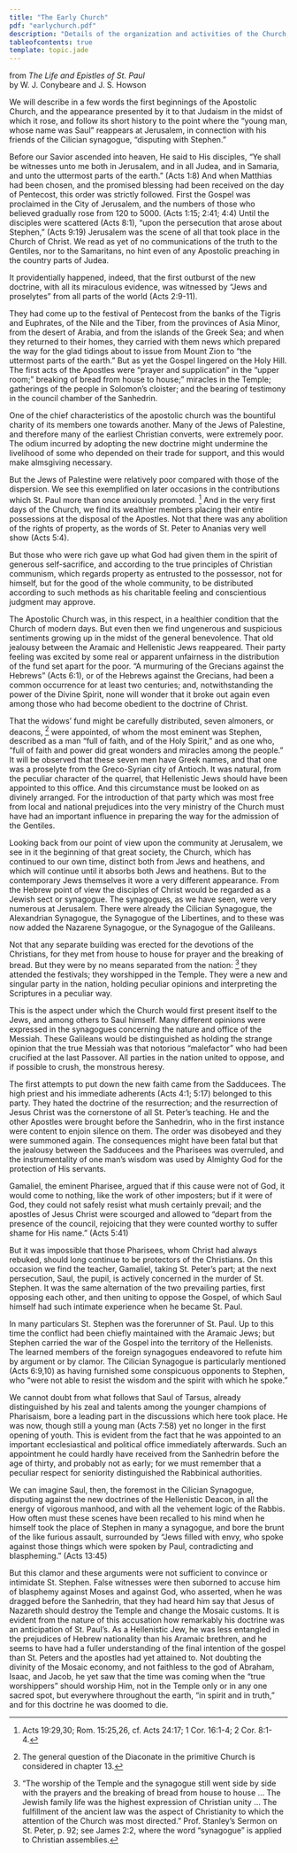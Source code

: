 ```yaml
---
title: "The Early Church"
pdf: "earlychurch.pdf"
description: "Details of the organization and activities of the Church, from Pentecost to the beginning of Paul's ministry."
tableofcontents: true
template: topic.jade
---
```


from _The Life and Epistles of St. Paul_  
by W. J. Conybeare and J. S. Howson

We will describe in a few words the first beginnings of the Apostolic
Church, and the appearance presented by it to that Judaism in the midst
of which it rose, and follow its short history to the point where the
“young man, whose name was Saul” reappears at Jerusalem, in connection
with his friends of the Cilician synagogue, “disputing with Stephen.”

Before our Savior ascended into heaven, He said to His disciples, “Ye
shall be witnesses unto me both in Jerusalem, and in all Judea, and in
Samaria, and unto the uttermost parts of the earth.” (Acts 1:8) And when
Matthias had been chosen, and the promised blessing had been received on
the day of Pentecost, this order was strictly followed. First the Gospel
was proclaimed in the City of Jerusalem, and the numbers of those who
believed gradually rose from 120 to 5000. (Acts 1:15; 2:41; 4:4) Until
the disciples were scattered (Acts 8:1), “upon the persecution that
arose about Stephen,” (Acts 9:19) Jerusalem was the scene of all that
took place in the Church of Christ. We read as yet of no communications
of the truth to the Gentiles, nor to the Samaritans, no hint even of any
Apostolic preaching in the country parts of Judea.

It providentially happened, indeed, that the first outburst of the new
doctrine, with all its miraculous evidence, was witnessed by “Jews and
proselytes” from all parts of the world (Acts 2:9-11).

They had come up to the festival of Pentecost from the banks of the
Tigris and Euphrates, of the Nile and the Tiber, from the provinces of
Asia Minor, from the desert of Arabia, and from the islands of the Greek
Sea; and when they returned to their homes, they carried with them news
which prepared the way for the glad tidings about to issue from Mount
Zion to “the uttermost parts of the earth.” But as yet the Gospel
lingered on the Holy Hill. The first acts of the Apostles were “prayer
and supplication” in the “upper room;” breaking of bread from house to
house;” miracles in the Temple; gatherings of the people in Solomon’s
cloister; and the bearing of testimony in the council chamber of the
Sanhedrin.

One of the chief characteristics of the apostolic church was the
bountiful charity of its members one towards another. Many of the Jews
of Palestine, and therefore many of the earliest Christian converts,
were extremely poor. The odium incurred by adopting the new doctrine
might undermine the livelihood of some who depended on their trade for
support, and this would make almsgiving necessary.

But the Jews of Palestine were relatively poor compared with those of
the dispersion. We see this exemplified on later occasions in the
contributions which St. Paul more than once anxiously promoted.
[^1] And in the very first
days of the Church, we find its wealthier members placing their entire
possessions at the disposal of the Apostles. Not that there was any
abolition of the rights of property, as the words of St. Peter to
Ananias very well show (Acts 5:4).

But those who were rich gave up what God had given them in the spirit of
generous self-sacrifice, and according to the true principles of
Christian communism, which regards property as entrusted to the
possessor, not for himself, but for the good of the whole community, to
be distributed according to such methods as his charitable feeling and
conscientious judgment may approve.

The Apostolic Church was, in this respect, in a healthier condition that
the Church of modern days. But even then we find ungenerous and
suspicious sentiments growing up in the midst of the general
benevolence. That old jealousy between the Aramaic and Hellenistic Jews
reappeared. Their party feeling was excited by some real or apparent
unfairness in the distribution of the fund set apart for the poor. “A
murmuring of the Grecians against the Hebrews” (Acts 6:1), or of the
Hebrews against the Grecians, had been a common occurrence for at least
two centuries; and, notwithstanding the power of the Divine Spirit, none
will wonder that it broke out again even among those who had become
obedient to the doctrine of Christ.

That the widows’ fund might be carefully distributed, seven almoners, or
deacons, [^2] were appointed,
of whom the most eminent was Stephen, described as a man “full of faith,
and of the Holy Spirit,” and as one who, “full of faith and power did
great wonders and miracles among the people.” It will be observed that
these seven men have Greek names, and that one was a proselyte from the
Greco-Syrian city of Antioch. It was natural, from the peculiar
character of the quarrel, that Hellenistic Jews should have been
appointed to this office. And this circumstance must be looked on as
divinely arranged. For the introduction of that party which was most
free from local and national prejudices into the very ministry of the
Church must have had an important influence in preparing the way for the
admission of the Gentiles.

Looking back from our point of view upon the community at Jerusalem, we
see in it the beginning of that great society, the Church, which has
continued to our own time, distinct both from Jews and heathens, and
which will continue until it absorbs both Jews and heathens. But to the
contemporary Jews themselves it wore a very different appearance. From
the Hebrew point of view the disciples of Christ would be regarded as a
Jewish sect or synagogue. The synagogues, as we have seen, were very
numerous at Jerusalem. There were already the Cilician Synagogue, the
Alexandrian Synagogue, the Synagogue of the Libertines, and to these was
now added the Nazarene Synagogue, or the Synagogue of the Galileans.

Not that any separate building was erected for the devotions of the
Christians, for they met from house to house for prayer and the breaking
of bread. But they were by no means separated from the nation:
[^3] they attended the
festivals; they worshipped in the Temple. They were a new and singular
party in the nation, holding peculiar opinions and interpreting the
Scriptures in a peculiar way.

This is the aspect under which the Church would first present itself to
the Jews, and among others to Saul himself. Many different opinions were
expressed in the synagogues concerning the nature and office of the
Messiah. These Galileans would be distinguished as holding the strange
opinion that the true Messiah was that notorious “malefactor” who had
been crucified at the last Passover. All parties in the nation united to
oppose, and if possible to crush, the monstrous heresy.

The first attempts to put down the new faith came from the Sadducees.
The high priest and his immediate adherents (Acts 4:1; 5:17) belonged to
this party. They hated the doctrine of the resurrection; and the
resurrection of Jesus Christ was the cornerstone of all St. Peter’s
teaching. He and the other Apostles were brought before the Sanhedrin,
who in the first instance were content to enjoin silence on them. The
order was disobeyed and they were summoned again. The consequences might
have been fatal but that the jealousy between the Sadducees and the
Pharisees was overruled, and the instrumentality of one man’s wisdom was
used by Almighty God for the protection of His servants.

Gamaliel, the eminent Pharisee, argued that if this cause were not of
God, it would come to nothing, like the work of other imposters; but if
it were of God, they could not safely resist what mush certainly
prevail; and the apostles of Jesus Christ were scourged and allowed to
“depart from the presence of the council, rejoicing that they were
counted worthy to suffer shame for His name.” (Acts 5:41)

But it was impossible that those Pharisees, whom Christ had always
rebuked, should long continue to be protectors of the Christians. On
this occasion we find the teacher, Gamaliel, taking St. Peter’s part; at
the next persecution, Saul, the pupil, is actively concerned in the
murder of St. Stephen. It was the same alternation of the two prevailing
parties, first opposing each other, and then uniting to oppose the
Gospel, of which Saul himself had such intimate experience when he
became St. Paul.

In many particulars St. Stephen was the forerunner of St. Paul. Up to
this time the conflict had been chiefly maintained with the Aramaic
Jews; but Stephen carried the war of the Gospel into the territory of
the Hellenists. The learned members of the foreign synagogues endeavored
to refute him by argument or by clamor. The Cilician Synagogue is
particularly mentioned (Acts 6:9,10) as having furnished some
conspicuous opponents to Stephen, who “were not able to resist the
wisdom and the spirit with which he spoke.”

We cannot doubt from what follows that Saul of Tarsus, already
distinguished by his zeal and talents among the younger champions of
Pharisaism, bore a leading part in the discussions which here took
place. He was now, though still a young man (Acts 7:58) yet no longer in
the first opening of youth. This is evident from the fact that he was
appointed to an important ecclesiastical and political office
immediately afterwards. Such an appointment he could hardly have
received from the Sanhedrin before the age of thirty, and probably not
as early; for we must remember that a peculiar respect for seniority
distinguished the Rabbinical authorities.

We can imagine Saul, then, the foremost in the Cilician Synagogue,
disputing against the new doctrines of the Hellenistic Deacon, in all
the energy of vigorous manhood, and with all the vehement logic of the
Rabbis. How often must these scenes have been recalled to his mind when
he himself took the place of Stephen in many a synagogue, and bore the
brunt of the like furious assault, surrounded by “Jews filled with envy,
who spoke against those things which were spoken by Paul, contradicting
and blaspheming.” (Acts 13:45)

But this clamor and these arguments were not sufficient to convince or
intimidate St. Stephen. False witnesses were then suborned to accuse him
of blasphemy against Moses and against God, who asserted, when he was
dragged before the Sanhedrin, that they had heard him say that Jesus of
Nazareth should destroy the Temple and change the Mosaic customs. It is
evident from the nature of this accusation how remarkably his doctrine
was an anticipation of St. Paul’s. As a Hellenistic Jew, he was less
entangled in the prejudices of Hebrew nationality than his Aramaic
brethren, and he seems to have had a fuller understanding of the final
intention of the gospel than St. Peters and the apostles had yet
attained to. Not doubting the divinity of the Mosaic economy, and not
faithless to the god of Abraham, Isaac, and Jacob, he yet saw that the
time was coming when the “true worshippers” should worship Him, not in
the Temple only or in any one sacred spot, but everywhere throughout the
earth, “in spirit and in truth,” and for this doctrine he was doomed to
die.

[^1]: Acts 19:29,30; Rom. 15:25,26, cf. Acts 24:17; 1 Cor. 16:1-4; 2
Cor. 8:1-4. 

[^2]: The general question of the Diaconate in the primitive Church
is considered in chapter 13. 

[^3]: “The worship of the Temple and the synagogue still went side
by side with the prayers and the breaking of bread from house
to house … The Jewish family life was the highest expression of
Christian unity … The fulfillment of the ancient law was the
aspect of Christianity to which the attention of the Church was 
most directed.” Prof. Stanley’s Sermon on St. Peter, p. 92; see
James 2:2, where the word “synagogue” is applied to Christian
assemblies. 
